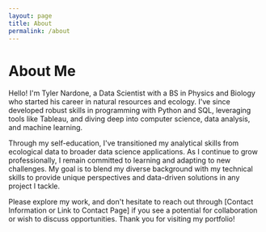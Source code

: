 ```yaml
---
layout: page
title: About
permalink: /about
---
```

# About Me

Hello! I'm Tyler Nardone, a Data Scientist with a BS in Physics and Biology who started his career in natural resources and ecology. I've since developed robust skills in programming with Python and SQL, leveraging tools like Tableau, and diving deep into computer science, data analysis, and machine learning.

Through my self-education, I've transitioned my analytical skills from ecological data to broader data science applications. As I continue to grow professionally, I remain committed to learning and adapting to new challenges. My goal is to blend my diverse background with my technical skills to provide unique perspectives and data-driven solutions in any project I tackle.

Please explore my work, and don't hesitate to reach out through [Contact Information or Link to Contact Page] if you see a potential for collaboration or wish to discuss opportunities. Thank you for visiting my portfolio!